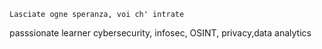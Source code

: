 `Lasciate ogne speranza, voi ch' intrate`

passsionate learner 
cybersecurity, infosec, OSINT, privacy,data analytics



